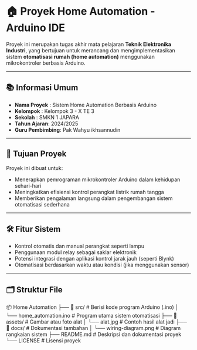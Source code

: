 # 🏠 Proyek Home Automation - Arduino IDE

Proyek ini merupakan tugas akhir mata pelajaran **Teknik Elektronika Industri**, yang bertujuan untuk merancang dan mengimplementasikan sistem **otomatisasi rumah (home automation)** menggunakan mikrokontroler berbasis Arduino.

---

## 📚 Informasi Umum

- **Nama Proyek** : Sistem Home Automation Berbasis Arduino
- **Kelompok**    : Kelompok 3 - X TE 3
- **Sekolah**     : SMKN 1 JAPARA
- **Tahun Ajaran**: 2024/2025
- **Guru Pembimbing**: Pak Wahyu ikhsannudin

---

## 🎯 Tujuan Proyek

Proyek ini dibuat untuk:
- Menerapkan pemrograman mikrokontroler Arduino dalam kehidupan sehari-hari
- Meningkatkan efisiensi kontrol perangkat listrik rumah tangga
- Memberikan pengalaman langsung dalam pengembangan sistem otomatisasi sederhana

---

## 🛠️ Fitur Sistem

- Kontrol otomatis dan manual perangkat seperti lampu
- Penggunaan modul relay sebagai saklar elektronik
- Potensi integrasi dengan aplikasi kontrol jarak jauh (seperti Blynk)
- Otomatisasi berdasarkan waktu atau kondisi (jika menggunakan sensor)

---

## 🗂️ Struktur File
📦 Home Automation 
├── 📁 src/   # Berisi kode program Arduino (.ino) │   └── home_automation.ino  # Program utama sistem otomatisasi 
├── 📁 assets/              # Gambar atau foto alat │   └── alat.jpg            # Contoh hasil alat jadi ├── 📁 docs/                # Dokumentasi tambahan │   └── wiring-diagram.png    # Diagram rangkaian sistem 
├── README.md      # Deskripsi dan dokumentasi proyek └── LICENSE                 # Lisensi proyek
